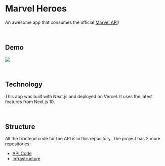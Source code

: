 # Marvel Heroes
An awesome app that consumes the official [Marvel API](https://developer.marvel.com)!

<br>

## Demo
[<img src="https://img.shields.io/badge/MARVELFLIX-%23F0131E?logoColor=white&style=for-the-badge" />](https://marvelflix.felops.vercel.app)

<br>

## Technology
This app was built with Next.js and deployed on Vercel. It uses the latest features from Next.js 10.

<br>

## Structure
All the frontend code for the API is in this repository. The project has 2 more repositories:
- [API Code](https://github.com/felops/marvel-api)
- [Infrastructure](https://github.com/felops/marvel-terraform)

